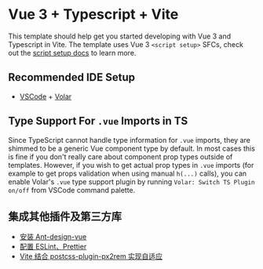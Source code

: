 # Vue 3 + Typescript + Vite

This template should help get you started developing with Vue 3 and Typescript in Vite. The template uses Vue 3 `<script setup>` SFCs, check out the [script setup docs](https://v3.vuejs.org/api/sfc-script-setup.html#sfc-script-setup) to learn more.

## Recommended IDE Setup

- [VSCode](https://code.visualstudio.com/) + [Volar](https://marketplace.visualstudio.com/items?itemName=johnsoncodehk.volar)

## Type Support For `.vue` Imports in TS

Since TypeScript cannot handle type information for `.vue` imports, they are shimmed to be a generic Vue component type by default. In most cases this is fine if you don't really care about component prop types outside of templates. However, if you wish to get actual prop types in `.vue` imports (for example to get props validation when using manual `h(...)` calls), you can enable Volar's `.vue` type support plugin by running `Volar: Switch TS Plugin on/off` from VSCode command palette.

## 集成其他插件及第三方库

* [安装 Ant-design-vue](https://github.com/gee1k/vite-ts-vue3-template/wiki/安装-ant-design-vue)
* [配置 ESLint、Prettier](https://github.com/gee1k/vite-ts-vue3-template/wiki/配置-ESLint、Prettier)
* [Vite 结合 postcss-plugin-px2rem 实现自适应](https://github.com/gee1k/vite-ts-vue3-template/wiki/Vite-结合-postcss-plugin-px2rem-实现自适应)
